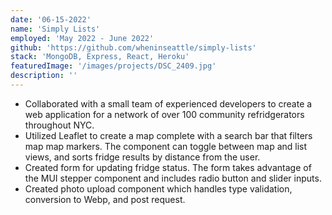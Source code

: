 ```yaml
---
date: '06-15-2022'
name: 'Simply Lists'
employed: 'May 2022 - June 2022'
github: 'https://github.com/wheninseattle/simply-lists'
stack: 'MongoDB, Express, React, Heroku'
featuredImage: '/images/projects/DSC_2409.jpg'
description: ''
---
```


- Collaborated with a small team of experienced developers to create a web application for a network of over 100 community refridgerators throughout NYC.
- Utilized Leaflet to create a map complete with a search bar that filters map map markers. The component can toggle between map and list views, and sorts fridge results by distance from the user.
- Created form for updating fridge status. The form takes advantage of the MUI stepper component and includes radio button and slider inputs. 
- Created photo upload component which handles type validation, conversion to Webp, and post request.
